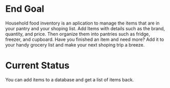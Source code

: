 # End Goal
Household food inventory is an aplication to manage the items that are in your pantry and your shoping list. Add Items with details such as the brand, quantity, and price. Then organize them into pantries such as fridge, freezer, and cupboard. Have you finished an item and need more? Add it to your handy grocery list and make your next shoping trip a breeze.

# Current Status
You can add items to a database and get a list of items back. 
